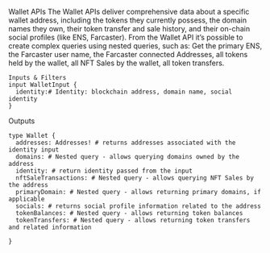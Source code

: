 Wallet APIs
The Wallet APIs deliver comprehensive data about a specific wallet address, including the tokens they currently possess, the domain names they own, their token transfer and sale history, and their on-chain social profiles (like ENS, Farcaster).
From the Wallet API it’s possible to create complex queries using nested queries, such as: Get the primary ENS, the Farcaster user name, the Farcaster connected Addresses, all tokens held by the wallet, all NFT Sales by the wallet, all token transfers.

```code
Inputs & Filters
input WalletInput {
  identity:# Identity: blockchain address, domain name, social identity
}
```

Outputs

```code
type Wallet {
  addresses: Addresses! # returns addresses associated with the identity input
  domains: # Nested query - allows querying domains owned by the address
  identity: # return identity passed from the input
  nftSaleTransactions: # Nested query - allows querying NFT Sales by the address
  primaryDomain: # Nested query - allows returning primary domains, if applicable
  socials: # returns social profile information related to the address
  tokenBalances: # Nested query - allows returning token balances
  tokenTransfers: # Nested query - allows returning token transfers and related information

}
```
